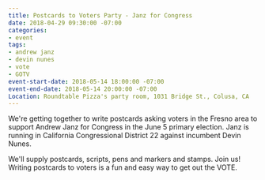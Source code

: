 ```yaml
---
title: Postcards to Voters Party - Janz for Congress
date: 2018-04-29 09:30:00 -07:00
categories:
- event
tags:
- andrew janz
- devin nunes
- vote
- GOTV
event-start-date: 2018-05-14 18:00:00 -07:00
event-end-date: 2018-05-14 20:00:00 -07:00
Location: Roundtable Pizza's party room, 1031 Bridge St., Colusa, CA
---
```


We're getting together to write postcards asking voters in the Fresno area to support Andrew Janz for Congress in the June 5 primary election. Janz is running in California Congressional District 22 against incumbent Devin Nunes. 

We'll supply postcards, scripts, pens and markers and stamps. Join us! Writing postcards to voters is a fun and easy way to get out the VOTE. 